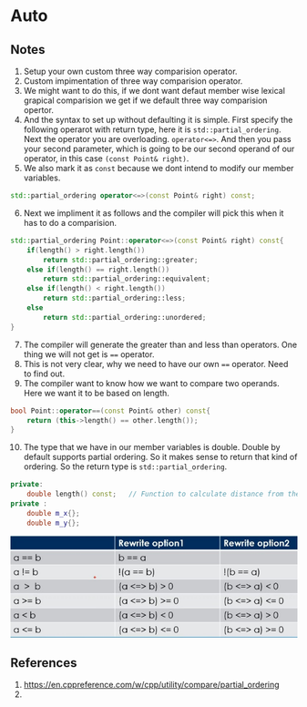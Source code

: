 # Auto

## Notes
1. Setup your own custom three way comparision operator. 
2. Custom impimentation of three way comparision operator.
3. We might want to do this, if we dont want defaut member wise lexical grapical comparision we get if we default three way comparision opertor. 
4. And the syntax to set up without defaulting it is simple. First specify the following operarot with return type, here it is `std::partial_ordering`. Next the operator you are overloading. `operator<=>`. And then you pass your second parameter, which is going to be our second operand of our operator, in this case `(const Point& right)`. 
5. We also mark it as `const` because we dont intend to modify our member variables.




```cpp
std::partial_ordering operator<=>(const Point& right) const;
```

6. Next we impliment it as follows and the compiler will pick this when it has to do a comparision.

```cpp
std::partial_ordering Point::operator<=>(const Point& right) const{
	if(length() > right.length())
		return std::partial_ordering::greater;
	else if(length() == right.length())
		return std::partial_ordering::equivalent;
	else if(length() < right.length())
		return std::partial_ordering::less;
	else
		return std::partial_ordering::unordered;
}
```

7. The compiler will generate the greater than and less than operators. One thing we will not get is `==` operator. 
8. This is not very clear, why we need to have our own `==` operator. Need to find out.
9. The compiler want to know how we want to compare two operands. Here we want it to be based on length.

```cpp
bool Point::operator==(const Point& other) const{
    return (this->length() == other.length());
}
``` 

10. The type that we have in our member variables is double. Double by default supports partial ordering. So it makes sense to return that kind of ordering. So the return type is `std::partial_ordering`. 


```cpp
private: 
	double length() const;   // Function to calculate distance from the point(0,0)
private : 
	double m_x{};
	double m_y{};
```

![Rewrite options](50_50_ReWriteOptions.jpg)



## References

1. https://en.cppreference.com/w/cpp/utility/compare/partial_ordering
2. 

